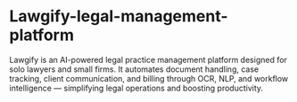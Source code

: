 # Lawgify-legal-management-platform
Lawgify is an AI-powered legal practice management platform designed for solo lawyers and small firms. It automates document handling, case tracking, client communication, and billing through OCR, NLP, and workflow intelligence — simplifying legal operations and boosting productivity.
